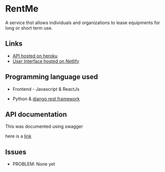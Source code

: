 # RentMe

A service thst allows individuals and organizations to lease equipments for long or short term use.

## Links

- [API hosted on heroku](https://something.herokuapp.com/)
- [User Interface hosted on Netlify](https://something.netlify.app/)

## Programming language used
- Frontend - Javascript & ReactJs

- Python & [django rest framework](https://www.django-rest-framework.org/)

## API documentation

This was documented using swagger

here is a [link](https://)

## Issues

- PROBLEM: None yet

